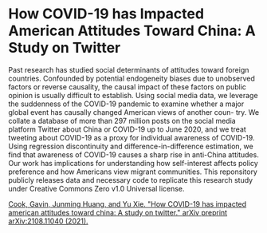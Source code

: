 # How COVID-19 has Impacted American Attitudes Toward China: A Study on Twitter

Past research has studied social determinants of attitudes toward foreign countries. Confounded by potential endogeneity biases due to unobserved factors or reverse causality, the causal impact of these factors on public opinion is usually difficult to establish. Using social media data, we leverage the suddenness of the COVID-19 pandemic to examine whether a major global event has causally changed American views of another coun- try. We collate a database of more than 297 million posts on the social media platform Twitter about China or COVID-19 up to June 2020, and we treat tweeting about COVID-19 as a proxy for individual awareness of COVID-19. Using regression discontinuity and difference-in-difference estimation, we find that awareness of COVID-19 causes a sharp rise in anti-China attitudes. Our work has implications for understanding how self-interest affects policy preference and how Americans view migrant communities. This reponsitory publicly releases data and necessary code to replicate this research study under Creative Commons Zero v1.0 Universal license.

[Cook, Gavin, Junming Huang, and Yu Xie. "How COVID-19 has impacted american attitudes toward china: A study on twitter." arXiv preprint arXiv:2108.11040 (2021).](https://arxiv.org/abs/2108.11040)

